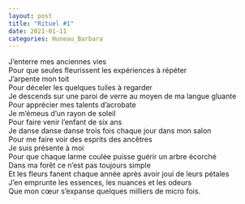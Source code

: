 ```yaml
---
layout: post
title: "Rituel #1"
date: 2021-01-11
categories: Huneau_Barbara
---
```


J’enterre mes anciennes vies  
Pour que seules fleurissent les expériences à répéter  
J’arpente mon toit  
Pour déceler les quelques tuiles à regarder  
Je descends sur une paroi de verre au moyen de ma langue gluante  
Pour apprécier mes talents d’acrobate  
Je m’émeus d’un rayon de soleil  
Pour faire venir l’enfant de six ans  
Je danse danse danse trois fois chaque jour dans mon salon  
Pour me faire voir des esprits des ancêtres  
Je suis présente à moi  
Pour que chaque larme coulée puisse guérir un arbre écorché  
Dans ma forêt ce n’est pas toujours simple  
Et les fleurs fanent chaque année après avoir joui de leurs pétales  
J’en emprunte les essences, les nuances et les odeurs  
Que mon cœur s’expanse quelques milliers de micro fois.
